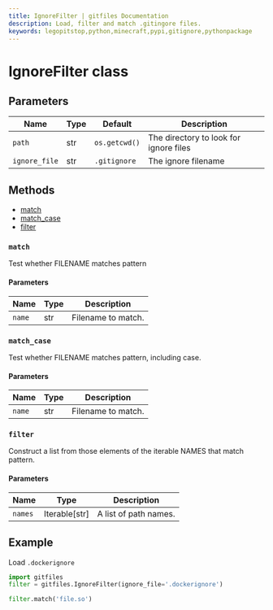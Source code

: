 ```yaml
---
title: IgnoreFilter | gitfiles Documentation
description: Load, filter and match .gitingore files.
keywords: legopitstop,python,minecraft,pypi,gitignore,pythonpackage
---
```


# IgnoreFilter class

## Parameters

| Name          | Type | Default       | Description                            |
| ------------- | ---- | ------------- | -------------------------------------- |
| `path`        | str  | `os.getcwd()` | The directory to look for ignore files |
| `ignore_file` | str  | `.gitignore`  | The ignore filename                    |

## Methods

- [match](#match)
- [match_case](#match_case)
- [filter](#filter)

### `match`

Test whether FILENAME matches pattern

#### Parameters

| Name   | Type | Description        |
| ------ | ---- | ------------------ |
| `name` | str  | Filename to match. |

### `match_case`

Test whether FILENAME matches pattern, including case.

#### Parameters

| Name   | Type | Description        |
| ------ | ---- | ------------------ |
| `name` | str  | Filename to match. |

### `filter`

Construct a list from those elements of the iterable NAMES that match pattern.

#### Parameters

| Name    | Type          | Description           |
| ------- | ------------- | --------------------- |
| `names` | Iterable[str] | A list of path names. |

## Example

Load `.dockerignore`

```py
import gitfiles
filter = gitfiles.IgnoreFilter(ignore_file='.dockerignore')

filter.match('file.so')
```
